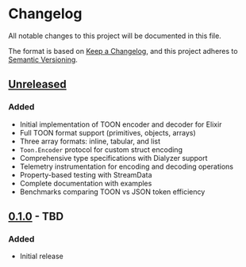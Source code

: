 # Changelog

All notable changes to this project will be documented in this file.

The format is based on [Keep a Changelog](https://keepachangelog.com/en/1.0.0/),
and this project adheres to [Semantic Versioning](https://semver.org/spec/v2.0.0.html).

## [Unreleased]

### Added
- Initial implementation of TOON encoder and decoder for Elixir
- Full TOON format support (primitives, objects, arrays)
- Three array formats: inline, tabular, and list
- `Toon.Encoder` protocol for custom struct encoding
- Comprehensive type specifications with Dialyzer support
- Telemetry instrumentation for encoding and decoding operations
- Property-based testing with StreamData
- Complete documentation with examples
- Benchmarks comparing TOON vs JSON token efficiency

## [0.1.0] - TBD

### Added
- Initial release

[Unreleased]: https://github.com/kentaro/toon_ex/compare/v0.1.0...HEAD
[0.1.0]: https://github.com/kentaro/toon_ex/releases/tag/v0.1.0

